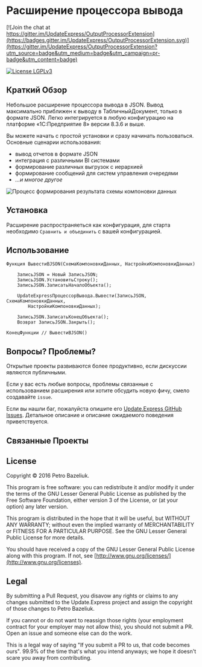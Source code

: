 Расширение процессора вывода 
=========

[![Join the chat at https://gitter.im/UpdateExpress/OutputProcessorExtension](https://badges.gitter.im/UpdateExpress/OutputProcessorExtension.svg)](https://gitter.im/UpdateExpress/OutputProcessorExtension?utm_source=badge&utm_medium=badge&utm_campaign=pr-badge&utm_content=badge)

[![License LGPLv3](https://img.shields.io/badge/license-LGPLv3-green.svg)](http://www.gnu.org/licenses/lgpl-3.0.html)

## Краткий Обзор

Небольшое расширение процессора вывода в JSON. Вывод максимально приближен к выводу в ТабличныйДокумент, только в формате JSON. Легко интегрируется в любую конфигурацию на платформе «1С:Предприятие 8» версии 8.3.6 и выше.

Вы можете начать с простой установки и сразу начинать пользоваться. Основные сценарии использования: 

- вывод отчетов в формате JSON
- интеграция с различными BI системами
- формирование различных выгрузок с иерархией
- формирование сообщений для систем управления очередями
- *...и многое другое*

![Процесс формирования результата схемы компоновки данных](https://pbazeliuk.files.wordpress.com/2016/11/11.png)

Установка
-------------

Расширение распространяеться как конфигурация, для старта необходимо ```Cравнить и объединить``` с вашей конфигурацией. 


Использование
------

```1C-Enterprise
Функция ВывестиВJSON(СхемаКомпоновкиДанных, НастройкиКомпоновкиДанных)
    
    ЗаписьJSON = Новый ЗаписьJSON;
    ЗаписьJSON.УстановитьСтроку();
    ЗаписьJSON.ЗаписатьНачалоОбъекта();
	
    UpdateExpressПроцессорВывода.Вывести(ЗаписьJSON, СхемаКомпоновкиДанных,
	    НастройкиКомпоновкиДанных);
	
    ЗаписьJSON.ЗаписатьКонецОбъекта();
    Возврат ЗаписьJSON.Закрыть();
    
КонецФункции // ВывестиВJSON()    
```


Вопросы? Проблемы?
---------------------

Открытые проекты развиваются более продуктивно, если дискуссии являются публичными.

Если у вас есть любые вопросы, проблемы связанные с использованием расширения или хотите обсудить новую фичу, смело создавайте ```issue```.  

Если вы нашли баг, пожалуйста опишите его [Update.Express GitHub Issues](https://github.com/UpdateExpress/OutputProcessorExtension/issues?state=open). Детальное описание и описание ожидаемого поведения приветствуется.

Связанные Проекты
-----------------


License
--------

Copyright © 2016 Petro Bazeliuk.

This program is free software: you can redistribute it and/or modify
it under the terms of the GNU Lesser General Public License as published by
the Free Software Foundation, either version 3 of the License, or
(at your option) any later version.

This program is distributed in the hope that it will be useful,
but WITHOUT ANY WARRANTY; without even the implied warranty of
MERCHANTABILITY or FITNESS FOR A PARTICULAR PURPOSE.  See the
GNU Lesser General Public License for more details.

You should have received a copy of the GNU Lesser General Public License
along with this program.  If not, see [http://www.gnu.org/licenses/](http://www.gnu.org/licenses).


Legal
------

By submitting a Pull Request, you disavow any rights or claims to any changes submitted to the Update.Express project and assign the copyright of those changes to Petro Bazeliuk.

If you cannot or do not want to reassign those rights (your employment contract for your employer may not allow this), you should not submit a PR. Open an issue and someone else can do the work.

This is a legal way of saying "If you submit a PR to us, that code becomes ours". 99.9% of the time that's what you intend anyways; we hope it doesn't scare you away from contributing.
